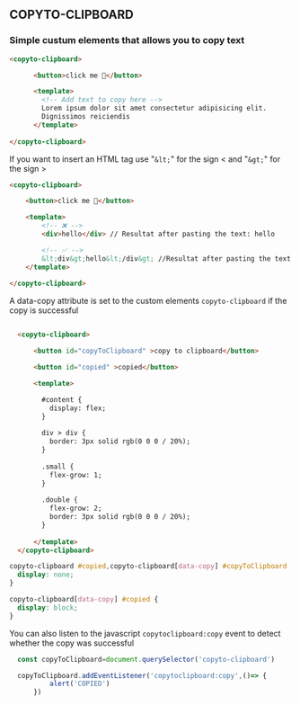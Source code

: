 ## COPYTO-CLIPBOARD

### Simple custum elements that allows you to copy text

```html
<copyto-clipboard>

      <button>click me 📄</button>

      <template> 
        <!-- Add text to copy here -->
        Lorem ipsum dolor sit amet consectetur adipisicing elit. 
        Dignissimos reiciendis
      </template>  
     
</copyto-clipboard>
```

If you want to insert an HTML tag use "```&lt;```" for the sign < and "```&gt;```" for the sign >

```html
<copyto-clipboard>

    <button>click me 📄</button>

    <template> 
        <!-- ❌ -->
        <div>hello</div> // Resultat after pasting the text: hello 

        <!-- ✅ -->
        &lt;div&gt;hello&lt;/div&gt; //Resultat after pasting the text: <div>hello</div> 
    </template>
    
</copyto-clipboard> 
```

A data-copy attribute is set to the custom elements ```copyto-clipboard``` if the copy is successful

```html

  <copyto-clipboard>

      <button id="copyToClipboard" >copy to clipboard</button>

      <button id="copied" >copied</button>

      <template> 

        #content {
          display: flex;
        }
        
        div > div {
          border: 3px solid rgb(0 0 0 / 20%);
        }
        
        .small {
          flex-grow: 1;
        }
        
        .double {
          flex-grow: 2;
          border: 3px solid rgb(0 0 0 / 20%);
        }
        
      </template>  
  </copyto-clipboard> 

```

```css 
copyto-clipboard #copied,copyto-clipboard[data-copy] #copyToClipboard  {
  display: none;
}

copyto-clipboard[data-copy] #copied {
  display: block;
}

```

You can also listen to the javascript ```copytoclipboard:copy``` event to detect whether the copy was successful

```js
  const copyToClipboard=document.querySelector('copyto-clipboard')

  copyToClipboard.addEventListener('copytoclipboard:copy',()=> {
          alert('COPIED')
      })
```